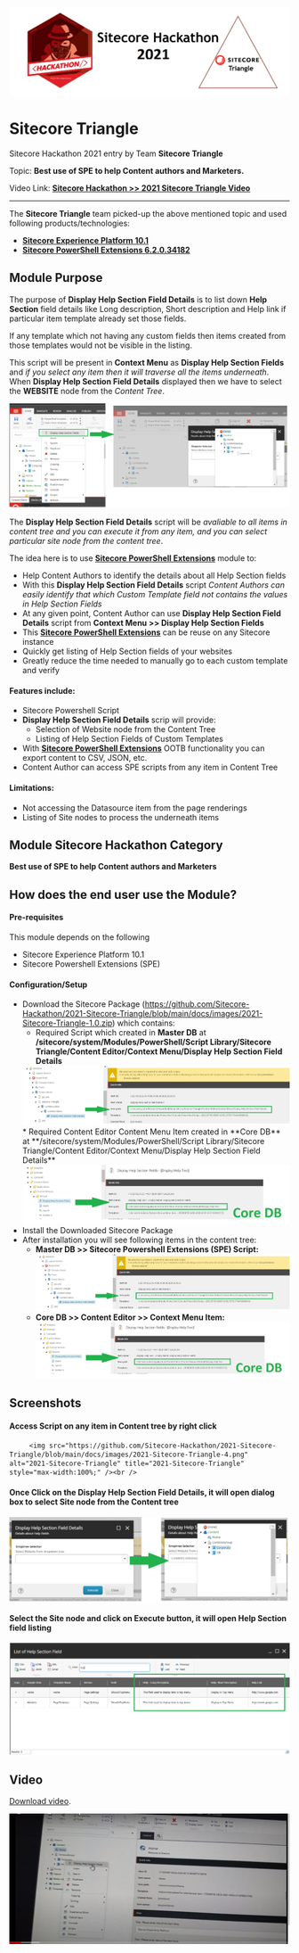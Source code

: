 
<img src="https://github.com/Sitecore-Hackathon/2021-Sitecore-Triangle/blob/main/docs/images/Team-Sitecore%20Triangle.png" alt="Sitecore Triangle Hackathon Logo" title="Sitecore Triangle Hackathon Logo" /><br />

# Sitecore Triangle

Sitecore Hackathon 2021 entry by Team **Sitecore Triangle**

Topic: **Best use of SPE to help Content authors and Marketers.**

Video Link: **[Sitecore Hackathon >> 2021 Sitecore Triangle Video](https://drive.google.com/file/d/1AAE7gWBb5Zql75QrpNLbU1mexKAMzSID/view?usp=drivesdk)**

---

The **Sitecore Triangle** team picked-up the above mentioned topic and used following products/technologies:

* **[Sitecore Experience Platform 10.1](https://dev.sitecore.net/Downloads/Sitecore_Experience_Platform/101/Sitecore_Experience_Platform_101.aspx/)**
* **[Sitecore PowerShell Extensions 6.2.0.34182](https://doc.sitecorepowershell.com/)**

## Module Purpose
The purpose of **Display Help Section Field Details** is to list down **Help Section** field details like Long description, Short description and Help link if particular item template already set those fields.

If any template which not having any custom fields then items created from those templates would not be visible in the listing.

This script will be present in **Context Menu** as **Display Help Section Fields** and *if you select any item then it will traverse all the items underneath*. When **Display Help Section Field Details** displayed then we have to select the **WEBSITE** node from the *Content Tree*.

<img src="https://github.com/Sitecore-Hackathon/2021-Sitecore-Triangle/blob/main/docs/images/2021-Sitecore-Triangle%20-1.png" alt="2021-Sitecore-Triangle" title="2021-Sitecore-Triangle" style="max-width:100%;">

The **Display Help Section Field Details** script will be *avaliable to all items in content tree and you can execute it from any item, and you can select particular site node from the content tree*.

The idea here is to use **[Sitecore PowerShell Extensions](https://doc.sitecorepowershell.com/)** module to:
* Help Content Authors to identify the details about all Help Section fields
* With this **Display Help Section Field Details** script *Content Authors can easily identify that which Custom Template field not contains the values in Help Section Fields*
* At any given point, Content Author can use **Display Help Section Field Details** script from **Context Menu >> Display Help Section Fields**
* This **[Sitecore PowerShell Extensions](https://twitter.com/hashtag/SCHackathon)** can be reuse on any Sitecore instance
* Quickly get listing of Help Section fields of your websites
* Greatly reduce the time needed to manually go to each custom template and verify
#### Features include:
* Sitecore Powershell Script
* **Display Help Section Field Details** scrip will provide:
    * Selection of Website node from the Content Tree
    * Listing of Help Section Fields of Custom Templates
* With **[Sitecore PowerShell Extensions](https://doc.sitecorepowershell.com/)** OOTB functionality you can export content to CSV, JSON, etc.
* Content Author can access SPE scripts from any item in Content Tree

#### Limitations:
* Not accessing the Datasource item from the page renderings
* Listing of Site nodes to process the underneath items

## Module Sitecore Hackathon Category
**Best use of SPE to help Content authors and Marketers**

## How does the end user use the Module?
#### Pre-requisites
This module depends on the following
* Sitecore Experience Platform 10.1
* Sitecore Powershell Extensions (SPE)

#### Configuration/Setup
* Download the Sitecore Package (https://github.com/Sitecore-Hackathon/2021-Sitecore-Triangle/blob/main/docs/images/2021-Sitecore-Triangle-1.0.zip) which contains:
    * Required Script which created in **Master DB** at **/sitecore/system/Modules/PowerShell/Script Library/Sitecore Triangle/Content Editor/Context Menu/Display Help Section Field Details**
     <img src="https://github.com/Sitecore-Hackathon/2021-Sitecore-Triangle/blob/main/docs/images/2021-Sitecore-Triangle-2.png" alt="2021-Sitecore-Triangle" title="2021-Sitecore-Triangle" style="max-width:100%;" />
    * Required Content Editor Content Menu Item created in **Core DB** at **/sitecore/system/Modules/PowerShell/Script Library/Sitecore Triangle/Content Editor/Context Menu/Display Help Section Field Details**
         <img src="https://github.com/Sitecore-Hackathon/2021-Sitecore-Triangle/blob/main/docs/images/2021-Sitecore-Triangle-3.png" alt="2021-Sitecore-Triangle" title="2021-Sitecore-Triangle" style="max-width:100%;" />
* Install the Downloaded Sitecore Package
* After installation you will see following items in the content tree:
    * **Master DB >> Sitecore Powershell Extensions (SPE) Script:** <br/>
      <img src="https://github.com/Sitecore-Hackathon/2021-Sitecore-Triangle/blob/main/docs/images/2021-Sitecore-Triangle-2.png" alt="2021-Sitecore-Triangle" title="2021-Sitecore-Triangle" style="max-width:100%;" /><br />
    * **Core DB >> Content Editor >> Context Menu Item:** <br/>
         <img src="https://github.com/Sitecore-Hackathon/2021-Sitecore-Triangle/blob/main/docs/images/2021-Sitecore-Triangle-3.png" alt="2021-Sitecore-Triangle" title="2021-Sitecore-Triangle" style="max-width:100%;" />
    
   

## Screenshots
#### Access Script on any item in Content tree by right click
         <img src="https://github.com/Sitecore-Hackathon/2021-Sitecore-Triangle/blob/main/docs/images/2021-Sitecore-Triangle-4.png" alt="2021-Sitecore-Triangle" title="2021-Sitecore-Triangle" style="max-width:100%;" /><br />

#### Once Click on the **Display Help Section Field Details**, it will open dialog box to select Site node from the Content tree
<img src="https://github.com/Sitecore-Hackathon/2021-Sitecore-Triangle/blob/main/docs/images/2021-Sitecore-Triangle-5.png" alt="2021-Sitecore-Triangle" title="2021-Sitecore-Triangle" style="max-width:100%;" /><br />

#### Select the Site node and click on **Execute** button, it will open Help Section field listing
<img src="https://github.com/Sitecore-Hackathon/2021-Sitecore-Triangle/blob/main/docs/images/2021-Sitecore-Triangle-6.png" alt="2021-Sitecore-Triangle" title="2021-Sitecore-Triangle" style="max-width:100%;" /><br />


## Video

[Download video](https://drive.google.com/file/d/1AAE7gWBb5Zql75QrpNLbU1mexKAMzSID/view?usp=drivesdk).

[![Sitecore Hackathon >> 2021 Sitecore Triangle Video Embedding Alt Text](https://github.com/Sitecore-Hackathon/2021-Sitecore-Triangle/blob/main/docs/images/2021-Sitecore-Triangle-7.png)](https://drive.google.com/file/d/1AAE7gWBb5Zql75QrpNLbU1mexKAMzSID/view?usp=drivesdk)
